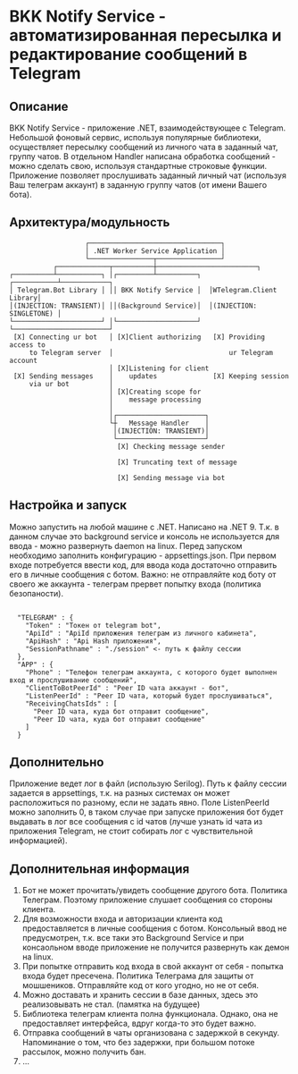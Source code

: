 # BKK Notify Service - автоматизированная пересылка и редактирование сообщений в Telegram

## Описание
BKK Notify Service - приложение .NET, взаимодействующее с Telegram. Небольшой фоновый сервис, используя популярные библиотеки, осуществляет пересылку сообщений из личного чата в заданный чат, группу чатов. В отдельном Handler написана обработка сообщений - можно сделать свою, используя стандартные строковые функции. Приложение позволяет прослушивать заданный личный чат (используя Ваш телеграм аккаунт) в заданную группу чатов (от имени Вашего бота).

## Архитектура/модульность
```
                   ┌─────────────────────────────────┐                      
                   │ .NET Worker Service Application │                      
                   └────────────────┬────────────────┘                      
           ┌─────────────┬──────────┼─────────────────────────┐             
┌──────────┴───────────┐ │┌─────────┴──────────┐  ┌───────────┴────────────┐
│ Telegram.Bot Library │ ││ BKK Notify Service │  │WTelegram.Client Library│
│(INJECTION: TRANSIENT)│ ││(Background Service)│  │(INJECTION: SINGLETONE) │
└──────────────────────┘ │└────────────────────┘  └────────────────────────┘
 [X] Connecting ur bot   │ [X]Client authorizing   [X] Providing access to  
     to Telegram server  │                             ur Telegram account  
                         │ [X]Listening for client                          
 [X] Sending messages    │    updates              [X] Keeping session      
     via ur bot          │                                                  
                         │ [X]Creating scope for                            
                         │    message processing                            
                         │                                                  
                         │┌──────────────────────┐                          
                         └┼   Message Handler    │                          
                          │(INJECTION: TRANSIENT)│                          
                          └──────────────────────┘                          
                           [X] Checking message sender                      
                                                                            
                           [X] Truncating text of message                   
                                                                            
                           [X] Sending message via bot
```

## Настройка и запуск
Можно запустить на любой машине с .NET. Написано на .NET 9. Т.к. в данном случае это background service и консоль не используется для ввода - можно развернуть daemon на linux. Перед запуском необходимо заполнить конфигурацию - appsettings.json. При первом входе потребуется ввести код, для ввода кода достаточно отправить его в личные сообщения с ботом. Важно: не отправляйте код боту от своего же аккаунта - телеграм прервет попытку входа (политика безопаности).
```

  "TELEGRAM" : {
    "Token" : "Токен от telegram bot",
    "ApiId" : "ApiId приложения телеграм из личного кабинета",
    "ApiHash" : "Api Hash приложения",
    "SessionPathname" : "./session" <- путь к файлу сессии
  },
  "APP" : {
    "Phone" : "Телефон телеграм аккаунта, с которого будет выполнен вход и прослушивание сообщений",
    "ClientToBotPeerId" : "Peer ID чата аккаунт - бот",
    "ListenPeerId" : "Peer ID чата, который будет прослушиваться",
    "ReceivingChatsIds" : [
      "Peer ID чата, куда бот отправит сообщение",
      "Peer ID чата, куда бот отправит сообщение"
    ]
  }
```

## Дополнительно
Приложение ведет лог в файл (использую Serilog). Путь к файлу сессии задается в appsettings, т.к. на разных системах он может расположиться по разному, если не задать явно. Поле ListenPeerId можно заполнить 0, в таком случае при запуске приложения бот будет выдавать в лог все сообщения с id чатов (лучше узнать id чата из приложения Telegram, не стоит собирать лог с чувствительной информацией). 

## Дополнительная информация
1. Бот не может прочитать/увидеть сообщение другого бота. Политика Телеграм. Поэтому приложение слушает сообщения со стороны клиента.
2. Для возможности входа и авторизации клиента код предоставляется в личные сообщения с ботом. Консольный ввод не предусмотрен, т.к. все таки это Background Service и при консаольном вводе приложение не получится развернуть как демон на linux.
3. При попытке отправить код входа в свой аккаунт от себя - попытка входа будет пресечена. Политика Телеграма для защиты от мошшеников. Отправляйте код от кого угодно, но не от себя.
4. Можно доставать и хранить сессии в базе данных, здесь это реализовывать не стал. (памятка на будущее)
5. Библиотека телеграм клиента полна функционала. Однако, она не предоставляет интерфейса, вдруг когда-то это будет важно. 
6. Отправка сообщений в чаты организована с задержкой в секунду. Напоминание о том, что без задержки, при большом потоке рассылок, можно получить бан.
7. ...
